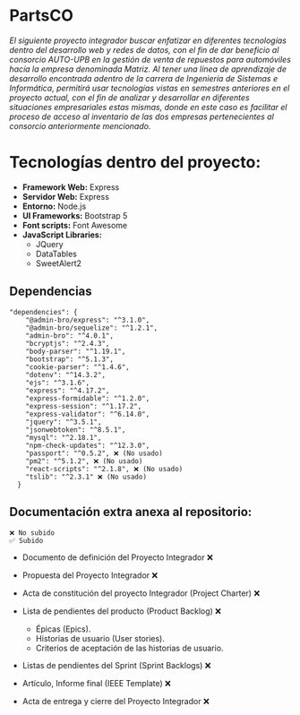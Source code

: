 # PartsCO

_El siguiente proyecto integrador buscar enfatizar en diferentes tecnologías dentro del desarrollo web y redes de datos, con el fin de dar beneficio al consorcio AUTO-UPB en la gestión de venta de repuestos para automóviles hacía la empresa denominada Matriz. Al tener una línea de aprendizaje de desarrollo encontrada adentro de la carrera de Ingeniería de Sistemas e Informática, permitirá usar tecnologías vistas en semestres anteriores en el proyecto actual, con el fin de analizar y desarrollar en diferentes situaciones empresariales estas mismas, donde en este caso es facilitar el proceso de acceso al inventario de las dos empresas pertenecientes al consorcio anteriormente mencionado._

# Tecnologías dentro del proyecto:

* **Framework Web:** Express
* **Servidor Web:** Express
* **Entorno:** Node.js
* **UI Frameworks:** Bootstrap 5
* **Font scripts:** Font Awesome
* **JavaScript Libraries:**
  - JQuery
  - DataTables
  - SweetAlert2


## Dependencias
```
"dependencies": {
    "@admin-bro/express": "^3.1.0",
    "@admin-bro/sequelize": "^1.2.1",
    "admin-bro": "^4.0.1",
    "bcryptjs": "^2.4.3",
    "body-parser": "^1.19.1",
    "bootstrap": "^5.1.3",
    "cookie-parser": "^1.4.6",
    "dotenv": "^14.3.2",
    "ejs": "^3.1.6",
    "express": "^4.17.2",
    "express-formidable": "^1.2.0",
    "express-session": "^1.17.2",
    "express-validator": "^6.14.0",
    "jquery": "^3.5.1",
    "jsonwebtoken": "^8.5.1",
    "mysql": "^2.18.1",
    "npm-check-updates": "^12.3.0", 
    "passport": "^0.5.2", ❌ (No usado)
    "pm2": "^5.1.2", ❌ (No usado)
    "react-scripts": "^2.1.8", ❌ (No usado)
    "tslib": "^2.3.1" ❌ (No usado)
  }
  ```

## Documentación extra anexa al repositorio:
```
❌ No subido
✅ Subido
```

* Documento de definición del Proyecto Integrador ❌
* Propuesta del Proyecto Integrador ❌
* Acta de constitución del proyecto Integrador (Project Charter) ❌
* Lista de pendientes del producto (Product Backlog) ❌

  - Épicas (Epics).
  - Historias de usuario (User stories). 
  - Criterios de aceptación de las historias de usuario.

* Listas de pendientes del Sprint (Sprint Backlogs) ❌
* Artículo, Informe final (IEEE Template) ❌
* Acta de entrega y cierre del Proyecto Integrador ❌
